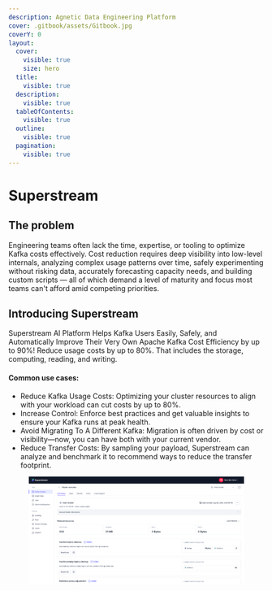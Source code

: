 ```yaml
---
description: Agnetic Data Engineering Platform
cover: .gitbook/assets/Gitbook.jpg
coverY: 0
layout:
  cover:
    visible: true
    size: hero
  title:
    visible: true
  description:
    visible: true
  tableOfContents:
    visible: true
  outline:
    visible: true
  pagination:
    visible: true
---
```


# Superstream

## The problem

Engineering teams often lack the time, expertise, or tooling to optimize Kafka costs effectively. Cost reduction requires deep visibility into low-level internals, analyzing complex usage patterns over time, safely experimenting without risking data, accurately forecasting capacity needs, and building custom scripts — all of which demand a level of maturity and focus most teams can't afford amid competing priorities.

## Introducing Superstream

Superstream AI Platform Helps Kafka Users Easily, Safely, and Automatically Improve Their Very Own Apache Kafka Cost Efficiency by up to 90%! Reduce usage costs by up to 80%. That includes the storage, computing, reading, and writing.

#### Common use cases:

* Reduce Kafka Usage Costs: Optimizing your cluster resources to align with your workload can cut costs by up to 80%.
* Increase Control: Enforce best practices and get valuable insights to ensure your Kafka runs at peak health.
* Avoid Migrating To A Different Kafka: Migration is often driven by cost or visibility—now, you can have both with your current vendor.
* Reduce Transfer Costs: By sampling your payload, Superstream can analyze and benchmark it to recommend ways to reduce the transfer footprint.

<figure><img src=".gitbook/assets/Screenshot 2025-01-15 at 8.56.51.png" alt=""><figcaption></figcaption></figure>
